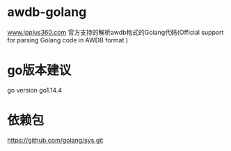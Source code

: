 # awdb-golang
www.ipplus360.com 官方支持的解析awdb格式的Golang代码(Official support for parsing Golang code in AWDB format )
# go版本建议
go version go1.14.4
# 依赖包
https://github.com/golang/sys.git
